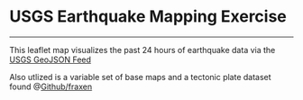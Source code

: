 # USGS Earthquake Mapping Exercise
- - - 

This leaflet map visualizes the past 24 hours of earthquake data via the [USGS GeoJSON Feed](http://earthquake.usgs.gov/earthquakes/feed/v1.0/geojson.php) 

Also utlized is a variable set of base maps and a tectonic plate dataset found @[Github/fraxen](https://github.com/fraxen/tectonicplates)
